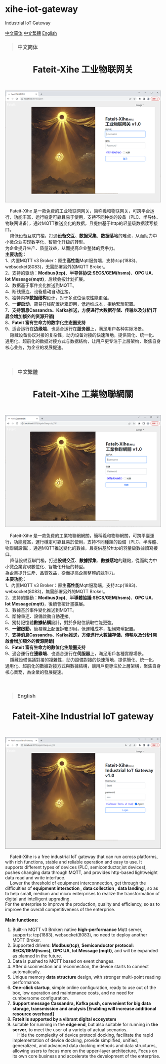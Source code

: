 # xihe-iot-gateway
Industrial IoT Gateway

[中文简体](#中文简体) [中文繁體](#中文繁體) [English](#English)

>### 中文简体


<center><h1><b>Fateit-Xihe 工业物联网关</b></h1></center><br>

![avatar](images/main-zh_CN.png)

&nbsp;&nbsp;&nbsp;&nbsp;Fateit-Xihe 是一款免费的工业物联网网关，简称羲和物联网关，可跨平台运行，功能丰富，运行稳定可靠且易于使用，支持不同种类的设备（PLC、半导体、物联网设备），通过MQTT推送变化的数据，且提供基于http的轻量级数据读写接口。<br>
&nbsp;&nbsp;&nbsp;&nbsp;降低设备互联门槛，打通<b>设备交互</b>、<b>数据采集</b>、<b>数据落地</b>的难点，从而助力中小微企业实现数字化、智能化升级的转型。<br>
为企业提升生产、质量效益，从而提高企业整体的竞争力。<br>
<b>主要功能：</b><br>
1、内置MQTT v3 Broker：原生<b>高性能</b>Mqtt服务端，支持:tcp(1883)、websocket(8083)，无需部署另外的MQTT Broker。<br>
2、支持的驱动：<b>Modbus(tcp)</b>、<b>半导体协议:SECS/GEM(hsms)</b>、<b>OPC UA</b>、<b>Iot Message(mqtt)</b>，后续会按计划扩展。<br>
3、数据基于事件变化推送到MQTT。<br>
4、断线重连、设备启动自动连接。<br>
5、独特内存<b>数据结构</b>设计，对于多点位读取性能更强。<br>
6、<b>一键启动</b>，简易在线配置拆箱即用，低运维成本，拒绝繁琐配置。<br>
7、<b>支持消息Cassandra、Kafka推送，方便进行大数据存储、传输以及分析[开启会增加额外的资源开销]</b><br>
8、<b>Fateit 富有生命力的数字化生态圈支持</b><br>
9、适合运行在<b>边缘端</b>、也适合运行在<b>服务器</b>上，满足用户各种实际场景。<br>
&nbsp;&nbsp;&nbsp;&nbsp;隐藏设备协议对接的复杂性，助力设备对接的快速落地，提供简化、统一化、通用化、超前化的数据对接方式与数据结构，让用户更专注于上层架构，聚焦自身核心业务，为企业的发展提速。<br><br><br>



>### 中文繁體


<center><h1><b>Fateit-Xihe 工業物聯網關</b></h1></center><br>

![avatar](images/main-zh_TW.png)

&nbsp;&nbsp;&nbsp;&nbsp;Fateit-Xihe 是一款免費的工業物聯網網關，簡稱羲和物聯網關，可跨平臺運行，功能豐富，運行穩定可靠且易於使用，支持不同種類的設備（PLC、半導體、物聯網設備），通過MQTT推送變化的數據，且提供基於http的羽量級數據讀寫接口。<br>
&nbsp;&nbsp;&nbsp;&nbsp;降低設備互聯門檻，打通<b>設備交互</b>、<b>數據採集</b>、<b>數據落地</b>的難點，從而助力中小微企業實現數位化、智能化升級的轉型。<br>
為企業提升生產、品質效益，從而提高企業整體的競爭力。<br>
<b>主要功能：</b><br>
1、內置MQTT v3 Broker：原生<b>高性能</b>Mqtt服務端，支持:tcp(1883)、websocket(8083)，無需部署另外的MQTT Broker。<br>
2、支持的驅動：<b>Modbus(tcp)</b>、<b>半導體協議:SECS/GEM(hsms)</b>、<b>OPC UA</b>、<b>Iot Message(mqtt)</b>，後續會按計畫擴展。<br>
3、數據基於事件變化推送到MQTT。<br>
4、斷線重連、設備啟動自動連接。<br>
5、獨特記憶體<b>數據結構</b>設計，對於多點位讀取性能更強。<br>
6、<b>一鍵啟動</b>，簡易線上配置拆箱即用，低運維成本，拒絕繁瑣配置。<br>
7、<b>支持消息Cassandra、Kafka推送，方便進行大數據存儲、傳輸以及分析[開啟會增加額外的資源開銷]</b><br>
8、<b>Fateit 富有生命力的數位化生態圈支持</b><br>
9、適合運行在<b>邊緣端</b>、也適合運行在<b>伺服器</b>上，滿足用戶各種實際場景。<br>
&nbsp;&nbsp;&nbsp;&nbsp;隱藏設備協議對接的複雜性，助力設備對接的快速落地，提供簡化、統一化、通用化、超前化的數據對接方式與數據結構，讓用戶更專注於上層架構，聚焦自身核心業務，為企業的發展提速。<br><br><br>



>### English

<center><h1><b>Fateit-Xihe Industrial IoT gateway</b></h1></center><br>

![avatar](images/main-en_US.png)

&nbsp;&nbsp;&nbsp;&nbsp;Fateit-Xihe is a free industrial IoT gateway that can run across platforms, with rich functions, stable and reliable operation and easy to use. It supports different types of devices (PLC, semiconductor,iot devices), pushes changing data through MQTT, and provides http-based lightweight data read and write interface.<br>
&nbsp;&nbsp;&nbsp;&nbsp;Lower the threshold of equipment interconnection, get through the difficulties of <b> equipment interaction </b>, <b> data collection </b>, <b> data landing </b>, so as to help small, medium and micro enterprises to realize the transformation of digital and intelligent upgrading.<br> For the enterprise to improve the production, quality and efficiency, so as to improve the overall competitiveness of the enterprise.<br>\
<b>Main functions:</b><br>
1. Built-in MQTT v3 Broker: native <b>high-performance</b> Mqtt server, supports: tcp(1883), websocket(8083), no need to deploy another MQTT Broker. <br>
2. Supported drivers: <b>Modbus(tcp)</b>, <b>Semiconductor protocol: SECS/GEM(hsms)</b>, <b>OPC UA</b>, <b>Iot Message (mqtt)</b>, and will be expanded as planned in the future. <br>
3. Data is pushed to MQTT based on event changes. <br>
4. After disconnection and reconnection, the device starts to connect automatically. <br>
5. Unique memory <b>data structure</b> design, with stronger multi-point reading performance. <br>
6. <b>One-click startup</b>, simple online configuration, ready to use out of the box, low operation and maintenance costs, and no need for cumbersome configuration. <br>
7. <b>Support message Cassandra, Kafka push, convenient for big data storage, transmission and analysis [Enabling will increase additional resource overhead]</b><br>
8. <b>Fateit is supported by a vibrant digital ecosystem</b><br>
9. suitable for running in the <b>edge end</b>, but also suitable for running in <b>the server</b>, to meet the user of a variety of actual scenarios.<br>
&nbsp;&nbsp;&nbsp;&nbsp;Hide the complexity of device protocol docking, facilitate the rapid implementation of device docking, provide simplified, unified, generalized, and advanced data docking methods and data structures, allowing users to focus more on the upper-layer architecture, Focus on its own core business and accelerate the development of the enterprise. <br><br><br>
